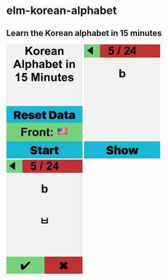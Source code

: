<h1>elm-korean-alphabet</h1>
<h2>Learn the Korean alphabet in 15 minutes</h2>

<img src="menu-screen.png" width="200" height="300" />
<img src="front-screen.png" width="200" height="300" />
<img src="back-screen.png" width="200" height="300" />
